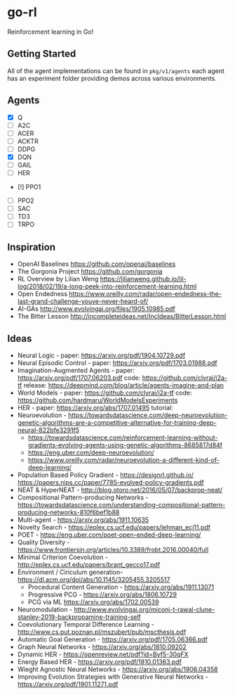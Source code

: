 # go-rl

Reinforcement learning in Go!

## Getting Started

All of the agent implementations can be found in `pkg/v1/agents` each agent has an experiment folder providing demos across various environments.

## Agents

- [x] Q
- [ ] A2C
- [ ] ACER
- [ ] ACKTR
- [ ] DDPG
- [x] DQN
- [ ] GAIL
- [ ] HER
- [!] PPO1
- [ ] PPO2
- [ ] SAC
- [ ] TD3
- [ ] TRPO

## Inspiration
- OpenAI Baselines https://github.com/openai/baselines
- The Gorgonia Project https://github.com/gorgonia
- RL Overview by Lilian Weng https://lilianweng.github.io/lil-log/2018/02/19/a-long-peek-into-reinforcement-learning.html
- Open Endedness https://www.oreilly.com/radar/open-endedness-the-last-grand-challenge-youve-never-heard-of/
- AI-GAs http://www.evolvingai.org/files/1905.10985.pdf 
- The Bitter Lesson http://incompleteideas.net/IncIdeas/BitterLesson.html


## Ideas
- Neural Logic - paper: https://arxiv.org/pdf/1904.10729.pdf
- Neural Episodic Control - paper: https://arxiv.org/pdf/1703.01988.pdf
- Imagination-Augmented Agents - paper: https://arxiv.org/pdf/1707.06203.pdf code: https://github.com/clvrai/i2a-tf release: https://deepmind.com/blog/article/agents-imagine-and-plan
- World Models - paper: https://github.com/clvrai/i2a-tf code: https://github.com/hardmaru/WorldModelsExperiments
- HER - paper: https://arxiv.org/abs/1707.01495 tutorial: 
- Neuroevolution - https://towardsdatascience.com/deep-neuroevolution-genetic-algorithms-are-a-competitive-alternative-for-training-deep-neural-822bfe3291f5
    - https://towardsdatascience.com/reinforcement-learning-without-gradients-evolving-agents-using-genetic-algorithms-8685817d84f
    - https://eng.uber.com/deep-neuroevolution/
    - https://www.oreilly.com/radar/neuroevolution-a-different-kind-of-deep-learning/
- Population Based Policy Gradient - https://designrl.github.io/  https://papers.nips.cc/paper/7785-evolved-policy-gradients.pdf
- NEAT & HyperNEAT - http://blog.otoro.net/2016/05/07/backprop-neat/
- Compositional Pattern-producing Networks - https://towardsdatascience.com/understanding-compositional-pattern-producing-networks-810f6bef1b88
- Multi-agent - https://arxiv.org/abs/1911.10635
- Novelty Search - https://eplex.cs.ucf.edu/papers/lehman_ecj11.pdf
- POET - https://eng.uber.com/poet-open-ended-deep-learning/
- Quality Diversity - https://www.frontiersin.org/articles/10.3389/frobt.2016.00040/full
- Minimal Criterion Coevolution - http://eplex.cs.ucf.edu/papers/brant_gecco17.pdf
- Environment / Ciriculum generation- https://dl.acm.org/doi/abs/10.1145/3205455.3205517
    - Procedural Content Generation - https://arxiv.org/abs/1911.13071
    - Progressive PCG - https://arxiv.org/abs/1806.10729
    - PCG via ML https://arxiv.org/abs/1702.00539
- Neuromodulation - http://www.evolvingai.org/miconi-t-rawal-clune-stanley-2019-backpropamine-training-self
- Coevolutionary Temporal Difference Learning - http://www.cs.put.poznan.pl/mszubert/pub/mscthesis.pdf
- Automatic Goal Generation - https://arxiv.org/pdf/1705.06366.pdf
- Graph Neural Networks - https://arxiv.org/abs/1810.09202
- Dynamic HER - https://openreview.net/pdf?id=Byf5-30qFX
- Energy Based HER - https://arxiv.org/pdf/1810.01363.pdf
- Wieght Agnostic Neural Networks - https://arxiv.org/abs/1906.04358
- Improving Evolution Strategies with Generative Neural Networks - https://arxiv.org/pdf/1901.11271.pdf